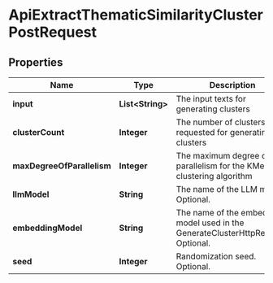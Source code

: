 

# ApiExtractThematicSimilarityClusterPostRequest


## Properties

| Name | Type | Description | Notes |
|------------ | ------------- | ------------- | -------------|
|**input** | **List&lt;String&gt;** | The input texts for generating clusters |  |
|**clusterCount** | **Integer** | The number of clusters requested for generating clusters |  |
|**maxDegreeOfParallelism** | **Integer** | The maximum degree of parallelism for the KMeans clustering algorithm |  [optional] |
|**llmModel** | **String** | The name of the LLM model. Optional. |  [optional] |
|**embeddingModel** | **String** | The name of the embedding model used in the GenerateClusterHttpRequest. Optional. |  [optional] |
|**seed** | **Integer** | Randomization seed. Optional. |  [optional] |




